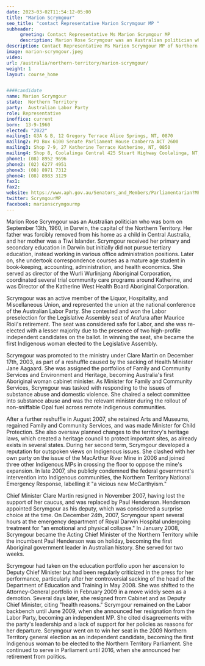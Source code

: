 ```yaml
---
date: 2023-03-02T11:54:12-05:00
title: "Marion Scrymgour"
seo_title: "contact Representative Marion Scrymgour MP "
subheader:
     greeting: Contact Representative Ms Marion Scrymgour MP
     description: Marion Rose Scrymgour was an Australian politician who was born on September 13th, 1960, in Darwin, the capital of the Northern Territory. 
description: Contact Representative Ms Marion Scrymgour MP of Northern Territory. Contact information for Ms Marion Scrymgour MP includes email address, phone number, and mailing address.
image: marion-scrymgour.jpeg
video:
url: /australia/northern-territory/marion-scrymgour/
weight: 1
layout: course_home


####candidate
name: Marion Scrymgour 
state:	Northern Territory
party:	Australian Labor Party
role: Representative
inoffice: current
born:  13-9-1960
elected: "2022"
mailing1: G3A & B, 12 Gregory Terrace Alice Springs, NT, 0870
mailing2: PO Box 6100 Senate Parliament House Canberra ACT 2600
mailing3: Shop 7-9, 27 Katherine Terrace Katherine, NT, 0850
mailing4: Shop 8, Coolalinga Central 425 Stuart Highway Coolalinga, NT, 0835
phone1:	(08) 8952 9696
phone2: (02) 6277 4951
phone3: (08) 8971 7312
phone4: (08) 8983 3129
fax1:
fax2:
website: https://www.aph.gov.au/Senators_and_Members/Parliamentarian?MPID=F2S
twitter: ScrymgourMP
facebook: marionscrymgourmp
---
```


Marion Rose Scrymgour was an Australian politician who was born on September 13th, 1960, in Darwin, the capital of the Northern Territory. Her father was forcibly removed from his home as a child in Central Australia, and her mother was a Tiwi Islander. Scrymgour received her primary and secondary education in Darwin but initially did not pursue tertiary education, instead working in various office administration positions. Later on, she undertook correspondence courses as a mature age student in book-keeping, accounting, administration, and health economics. She served as director of the Wurli Wurlinjang Aboriginal Corporation, coordinated several trial community care programs around Katherine, and was Director of the Katherine West Health Board Aboriginal Corporation.

Scrymgour was an active member of the Liquor, Hospitality, and Miscellaneous Union, and represented the union at the national conference of the Australian Labor Party. She contested and won the Labor preselection for the Legislative Assembly seat of Arafura after Maurice Rioli's retirement. The seat was considered safe for Labor, and she was re-elected with a lesser majority due to the presence of two high-profile independent candidates on the ballot. In winning the seat, she became the first Indigenous woman elected to the Legislative Assembly.

Scrymgour was promoted to the ministry under Clare Martin on December 17th, 2003, as part of a reshuffle caused by the sacking of Health Minister Jane Aagaard. She was assigned the portfolios of Family and Community Services and Environment and Heritage, becoming Australia's first Aboriginal woman cabinet minister. As Minister for Family and Community Services, Scrymgour was tasked with responding to the issues of substance abuse and domestic violence. She chaired a select committee into substance abuse and was the relevant minister during the rollout of non-sniffable Opal fuel across remote Indigenous communities.

After a further reshuffle in August 2007, she retained Arts and Museums, regained Family and Community Services, and was made Minister for Child Protection. She also oversaw planned changes to the territory's heritage laws, which created a heritage council to protect important sites, as already exists in several states. During her second term, Scrymgour developed a reputation for outspoken views on Indigenous issues. She clashed with her own party on the issue of the MacArthur River Mine in 2006 and joined three other Indigenous MPs in crossing the floor to oppose the mine's expansion. In late 2007, she publicly condemned the federal government's intervention into Indigenous communities, the Northern Territory National Emergency Response, labelling it "a vicious new McCarthyism."

Chief Minister Clare Martin resigned in November 2007, having lost the support of her caucus, and was replaced by Paul Henderson. Henderson appointed Scrymgour as his deputy, which was considered a surprise choice at the time. On December 24th, 2007, Scrymgour spent several hours at the emergency department of Royal Darwin Hospital undergoing treatment for "an emotional and physical collapse." In January 2008, Scrymgour became the Acting Chief Minister of the Northern Territory while the incumbent Paul Henderson was on holiday, becoming the first Aboriginal government leader in Australian history. She served for two weeks.

Scrymgour had taken on the education portfolio upon her ascension to Deputy Chief Minister but had been regularly criticized in the press for her performance, particularly after her controversial sacking of the head of the Department of Education and Training in May 2008. She was shifted to the Attorney-General portfolio in February 2009 in a move widely seen as a demotion. Several days later, she resigned from Cabinet and as Deputy Chief Minister, citing "health reasons." Scrymgour remained on the Labor backbench until June 2009, when she announced her resignation from the Labor Party, becoming an independent MP. She cited disagreements with the party's leadership and a lack of support for her policies as reasons for her departure. Scrymgour went on to win her seat in the 2009 Northern Territory general election as an independent candidate, becoming the first Indigenous woman to be elected to the Northern Territory Parliament. She continued to serve in Parliament until 2016, when she announced her retirement from politics.